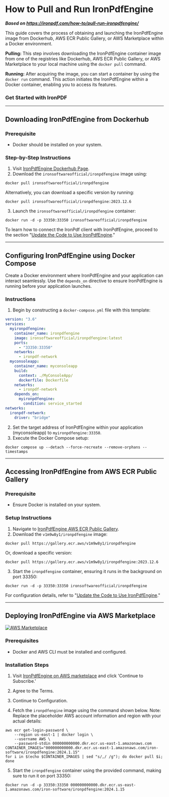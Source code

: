 # How to Pull and Run IronPdfEngine

***Based on <https://ironpdf.com/how-to/pull-run-ironpdfengine/>***


This guide covers the process of obtaining and launching the IronPdfEngine image from Dockerhub, AWS ECR Public Gallery, or AWS Marketplace within a Docker environment.

**Pulling:** This step involves downloading the IronPdfEngine container image from one of the registries like Dockerhub, AWS ECR Public Gallery, or AWS Marketplace to your local machine using the `docker pull` command.

**Running:** After acquiring the image, you can start a container by using the `docker run` command. This action initiates the IronPdfEngine within a Docker container, enabling you to access its features.

### Get Started with IronPDF

---

## Downloading IronPdfEngine from Dockerhub

### Prerequisite

* Docker should be installed on your system.

### Step-by-Step Instructions

1. Visit [IronPdfEngine Dockerhub Page](https://hub.docker.com/r/ironsoftwareofficial/ironpdfengine).
2. Download the `ironsoftwareofficial/ironpdfengine` image using:

```shell
docker pull ironsoftwareofficial/ironpdfengine
```

Alternatively, you can download a specific version by running:

```shell
docker pull ironsoftwareofficial/ironpdfengine:2023.12.6
```

3. Launch the `ironsoftwareofficial/ironpdfengine` container:

```shell
docker run -d -p 33350:33350 ironsoftwareofficial/ironpdfengine
```

To learn how to connect the IronPdf client with IronPdfEngine, proceed to the section "[Update the Code to Use IronPdfEngine](#anchor-update-the-code-to-use-ironpdfengine)."

---

## Configuring IronPdfEngine using Docker Compose

Create a Docker environment where IronPdfEngine and your application can interact seamlessly. Use the `depends_on` directive to ensure IronPdfEngine is running before your application launches.

### Instructions

1. Begin by constructing a `docker-compose.yml` file with this template:
```yml
version: "3.6"
services:
  myironpdfengine:
    container_name: ironpdfengine
    image: ironsoftwareofficial/ironpdfengine:latest
    ports:
      - "33350:33350"
    networks:
      - ironpdf-network
  myconsoleapp:
    container_name: myconsoleapp
    build:
      context: ./MyConsoleApp/
      dockerfile: Dockerfile
    networks:
      - ironpdf-network
    depends_on:
      myironpdfengine:
        condition: service_started
networks:
  ironpdf-network: 
    driver: "bridge"
```

2. Set the target address of IronPdfEngine within your application (myconsoleapp) to `myironpdfengine:33350`.
3. Execute the Docker Compose setup:
```shell
docker compose up --detach --force-recreate --remove-orphans --timestamps
```

---

## Accessing IronPdfEngine from AWS ECR Public Gallery

### Prerequisite
* Ensure Docker is installed on your system.

### Setup Instructions
1. Navigate to [IronPdfEngine AWS ECR Public Gallery](https://gallery.ecr.aws/v1m9w8y1/ironpdfengine).
2. Download the `v1m9w8y1/ironpdfengine` image:
```shell
docker pull https://gallery.ecr.aws/v1m9w8y1/ironpdfengine
```
Or, download a specific version:
```shell
docker pull https://gallery.ecr.aws/v1m9w8y1/ironpdfengine:2023.12.6
```
3. Start the `ironpdfengine` container, ensuring it runs in the background on port 33350:
```shell
docker run -d -p 33350:33350 ironsoftwareofficial/ironpdfengine
```

For configuration details, refer to "[Update the Code to Use IronPdfEngine](#anchor-update-the-code-to-use-ironpdfengine)."

---

## Deploying IronPdfEngine via AWS Marketplace

<div class="content-img-align-center">
    <div class="center-image-wrapper">
         <a href="https://aws.amazon.com/marketplace/pp/prodview-t66wmni5ri7ve?sr=0-1&ref_=beagle&applicationId=AWSMPContessa"><img src="https://ironpdf.com/static-assets/pdf/how-to/pull-run-ironpdfengine/aws-marketplace.webp" alt="AWS Marketplace" class="img-responsive add-shadow"></a>
    </div>
</div>

### Prerequisites
* Docker and AWS CLI must be installed and configured.

### Installation Steps
1. Visit [IronPdfEngine on AWS marketplace](https://aws.amazon.com/marketplace/pp/prodview-t66wmni5ri7ve?sr=0-1&ref_=beagle&applicationId=AWSMPContessa) and click 'Continue to Subscribe.'

2. Agree to the Terms.
3. Continue to Configuration.
4. Fetch the `ironpdfengine` image using the command shown below. Note: Replace the placeholder AWS account information and region with your actual details:

```shell
aws ecr get-login-password \
    --region us-east-1 | docker login \
    --username AWS \
    --password-stdin 000000000000.dkr.ecr.us-east-1.amazonaws.com
CONTAINER_IMAGES="000000000000.dkr.ecr.us-east-1.amazonaws.com/iron-software/ironpdfengine:2024.1.15"    
for i in $(echo $CONTAINER_IMAGES | sed "s/,/ /g"); do docker pull $i; done
```

5. Start the `ironpdfengine` container using the provided command, making sure to run it on port 33350:

```shell
docker run -d -p 33350:33350 000000000000.dkr.ecr.us-east-1.amazonaws.com/iron-software/ironpdfengine:2024.1.15
```